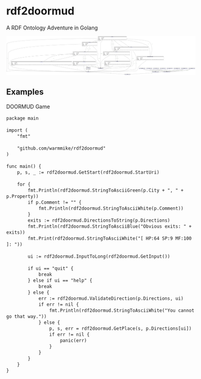 # rdf2doormud
A RDF Ontology Adventure in Golang

![alt text](https://github.com/warmmike/rdf2doormud/blob/main/1-1.png?raw=true)

## Examples
DOORMUD Game
```
package main

import (
	"fmt"

	"github.com/warmmike/rdf2doormud"
)

func main() {
	p, s, _ := rdf2doormud.GetStart(rdf2doormud.StartUri)

	for {
		fmt.Println(rdf2doormud.StringToAsciiGreen(p.City + ", " + p.Property))
		if p.Comment != "" {
			fmt.Println(rdf2doormud.StringToAsciiWhite(p.Comment))
		}
		exits := rdf2doormud.DirectionsToString(p.Directions)
		fmt.Println(rdf2doormud.StringToAsciiBlue("Obvious exits: " + exits))
		fmt.Print(rdf2doormud.StringToAsciiWhite("[ HP:64 SP:9 MF:100 ]: "))

		ui := rdf2doormud.InputToLong(rdf2doormud.GetInput())

		if ui == "quit" {
			break
		} else if ui == "help" {
			break
		} else {
			err := rdf2doormud.ValidateDirection(p.Directions, ui)
			if err != nil {
				fmt.Println(rdf2doormud.StringToAsciiWhite("You cannot go that way."))
			} else {
				p, s, err = rdf2doormud.GetPlace(s, p.Directions[ui])
				if err != nil {
					panic(err)
				}
			}
		}
	}
}
```
